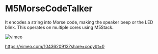 # M5MorseCodeTalker 

It encodes a string into Morse code, making the speaker beep or the LED blink. 
This operates on multiple cores using M5Stack.

![vimeo](https://i.vimeocdn.com/video/1966862500-3676017be7b098036bbf6723321f0d2b78d670b6880676f5705d06d531da86af-d_640)

https://vimeo.com/1043620913?share=copy#t=0
